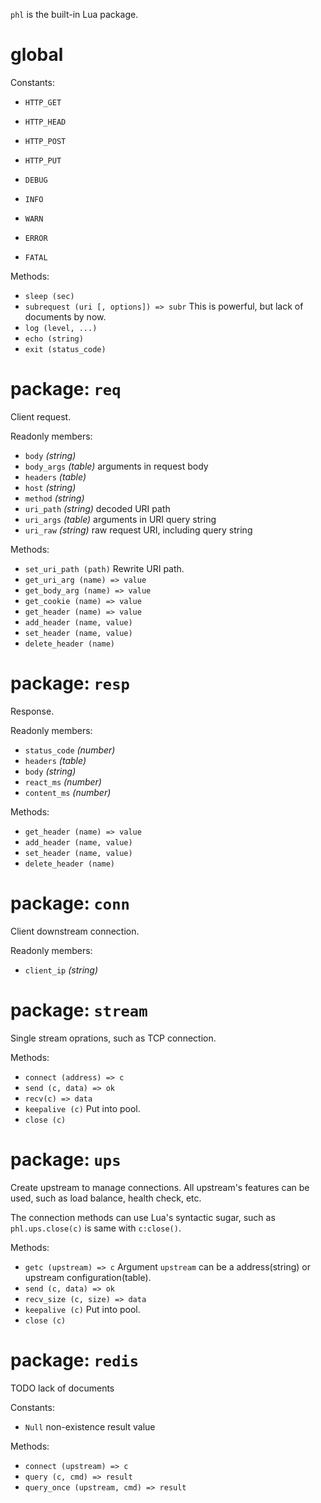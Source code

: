 `phl` is the built-in Lua package.

# global

Constants:

  + `HTTP_GET`
  + `HTTP_HEAD`
  + `HTTP_POST`
  + `HTTP_PUT`

  + `DEBUG`
  + `INFO`
  + `WARN`
  + `ERROR`
  + `FATAL`

Methods:

  + `sleep (sec)`
  + `subrequest (uri [, options]) => subr` This is powerful, but lack of documents by now.
  + `log (level, ...)`
  + `echo (string)`
  + `exit (status_code)`


# package: `req`

Client request.

Readonly members:

  + `body` _(string)_
  + `body_args` _(table)_ arguments in request body
  + `headers` _(table)_
  + `host` _(string)_
  + `method` _(string)_
  + `uri_path` _(string)_ decoded URI path
  + `uri_args` _(table)_ arguments in URI query string
  + `uri_raw` _(string)_ raw request URI, including query string

Methods:

  + `set_uri_path (path)` Rewrite URI path.
  + `get_uri_arg (name) => value`
  + `get_body_arg (name) => value`
  + `get_cookie (name) => value`
  + `get_header (name) => value`
  + `add_header (name, value)`
  + `set_header (name, value)`
  + `delete_header (name)`

# package: `resp`

Response.

Readonly members:

  + `status_code` _(number)_
  + `headers` _(table)_
  + `body` _(string)_
  + `react_ms` _(number)_
  + `content_ms` _(number)_

Methods:

  + `get_header (name) => value`
  + `add_header (name, value)`
  + `set_header (name, value)`
  + `delete_header (name)`

# package: `conn`

Client downstream connection.

Readonly members:

  + `client_ip` _(string)_

# package: `stream`

Single stream oprations, such as TCP connection.

Methods:

  + `connect (address) => c`
  + `send (c, data) => ok`
  + `recv(c) => data`
  + `keepalive (c)` Put into pool.
  + `close (c)`

# package: `ups`

Create upstream to manage connections. All upstream's features can be used,
such as load balance, health check, etc.

The connection methods can use Lua's syntactic sugar, such as `phl.ups.close(c)`
is same with `c:close()`.

Methods:

  + `getc (upstream) => c` Argument `upstream` can be a address(string) or upstream configuration(table).
  + `send (c, data) => ok`
  + `recv_size (c, size) => data`
  + `keepalive (c)` Put into pool.
  + `close (c)`

# package: `redis`

TODO lack of documents

Constants:

  + `Null` non-existence result value

Methods:

  + `connect (upstream) => c`
  + `query (c, cmd) => result`
  + `query_once (upstream, cmd) => result`
